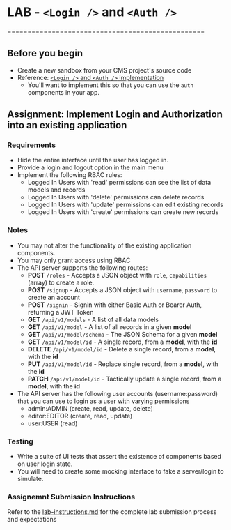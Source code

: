 # LAB -  `<Login />` and `<Auth />`
=================================================


## Before you begin
* Create a new sandbox from your CMS project's source code
* Reference: [`<Login />` and `<Auth />` implementation](https://codesandbox.io/s/q359203jmq)
  * You'll want to implement this so that you can use the `auth` components in your app.

## Assignment: Implement Login and Authorization into an existing application

### Requirements
* Hide the entire interface until the user has logged in.
* Provide a login and logout option in the main menu
* Implement the following RBAC rules:
    * Logged In Users with 'read' permissions can see the list of data models and records
    * Logged In Users with 'delete' permissions can delete records
    * Logged In Users with 'update' permissions can edit existing records
    * Logged In Users with 'create' permissions can create new records

### Notes
* You may not alter the functionality of the existing application components.
* You may only grant access using RBAC
* The API server supports the following routes:
  * **POST** `/roles` - Accepts a JSON object with `role`, `capabilities` (array) to create a role.
  * **POST** `/signup` - Accepts a JSON object with `username`, `password` to create an account
  * **POST** `/signin` - Signin with either Basic Auth or Bearer Auth, returning a JWT Token
  * **GET** `/api/v1/models` - A list of all data models
  * **GET** `/api/v1/model` - A list of all records in a given **model**
  * **GET** `/api/v1/model/schema` - The JSON Schema for a given **model**
  * **GET** `/api/v1/model/id` - A single record, from a **model**, with the **id**
  * **DELETE** `/api/v1/model/id` - Delete a single record, from a **model**, with the **id**
  * **PUT** `/api/v1/model/id` - Replace single record, from a **model**, with the **id**
  * **PATCH** `/api/v1/model/id` - Tactically update a single record, from a **model**, with the **id**
* The API server has the following user accounts (username:password) that you can use to login as a user with varying permissions
  * admin:ADMIN (create, read, update, delete)
  * editor:EDITOR (create, read, update)
  * user:USER (read)

### Testing
* Write a suite of UI tests that assert the existence of components based on user login state.
* You will need to create some mocking interface to fake a server/login to simulate.

### Assignemnt Submission Instructions
Refer to the [lab-instructions.md](../../../reference/submission-instructions/labs.md) for the complete lab submission process and expectations